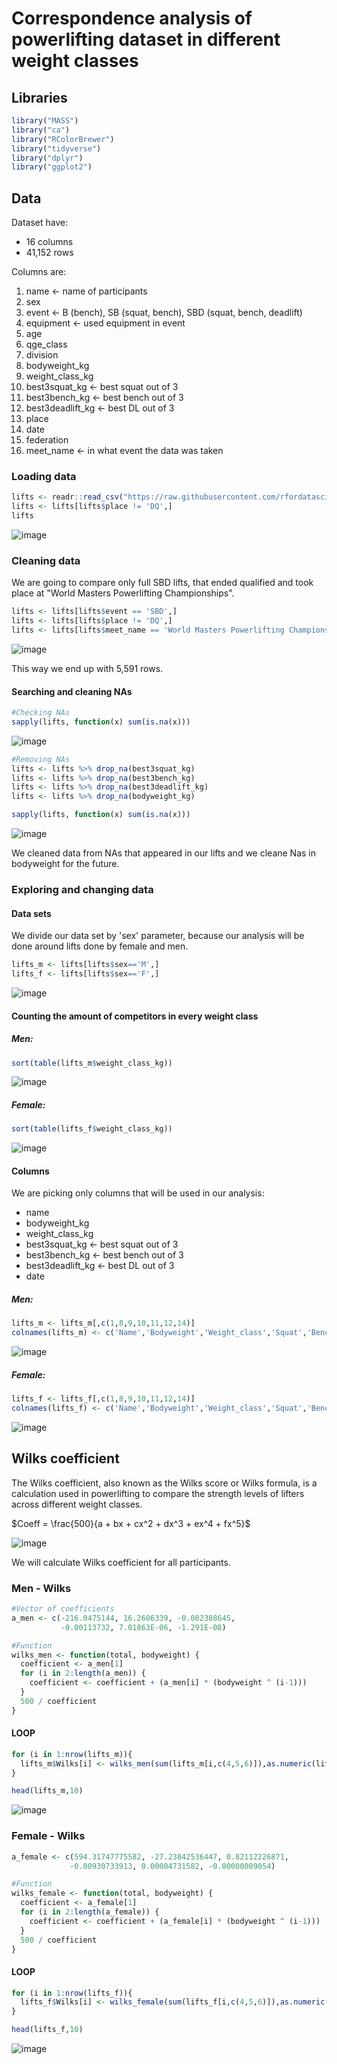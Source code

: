 # Correspondence analysis of powerlifting dataset in different weight classes

## Libraries

```r
library("MASS")
library("ca")
library("RColorBrewer")
library("tidyverse")
library("dplyr")
library("ggplot2")
```
## Data

Dataset have:

* 16 columns
* 41,152 rows

Columns are:
1. name <- name of participants
2. sex 
3. event <- B (bench), SB (squat, bench), SBD (squat, bench, deadlift)
4. equipment <- used equipment in event
5. age 
6. qge_class
7. division
8. bodyweight_kg
9. weight_class_kg
10. best3squat_kg <- best squat out of 3
11. best3bench_kg <- best bench out of 3
12. best3deadlift_kg <- best DL out of 3
13. place
14. date
15. federation
16. meet_name <- in what event the data was taken

### Loading data
```r
lifts <- readr::read_csv("https://raw.githubusercontent.com/rfordatascience/tidytuesday/master/data/2019/2019-10-08/ipf_lifts.csv")
lifts <- lifts[lifts$place != 'DQ',]
lifts
```
![image](https://github.com/JakubKaniaLift/Correspondence-analysis-of-powerlifting-dataset-in-different-weight-classes/assets/138041287/e48ec4a2-08ba-4649-afcb-df11f14e6612)

### Cleaning data

We are going to compare only full SBD lifts, that ended qualified and took place at "World Masters Powerlifting Championships".
```r
lifts <- lifts[lifts$event == 'SBD',]
lifts <- lifts[lifts$place != 'DQ',]
lifts <- lifts[lifts$meet_name == 'World Masters Powerlifting Championships',]
```
![image](https://github.com/JakubKaniaLift/Correspondence-analysis-of-powerlifting-dataset-in-different-weight-classes/assets/138041287/f235759e-5d86-41d2-88d4-04d6b093e121)

This way we end up with 5,591 rows.

#### Searching and cleaning NAs

```r
#Checking NAs
sapply(lifts, function(x) sum(is.na(x)))
```

![image](https://github.com/JakubKaniaLift/Correspondence-analysis-of-powerlifting-dataset-in-different-weight-classes/assets/138041287/b14b6d4f-348b-4bd5-94b3-b4674273f511)

```r
#Removing NAs
lifts <- lifts %>% drop_na(best3squat_kg)
lifts <- lifts %>% drop_na(best3bench_kg)
lifts <- lifts %>% drop_na(best3deadlift_kg)
lifts <- lifts %>% drop_na(bodyweight_kg)

sapply(lifts, function(x) sum(is.na(x)))
```
![image](https://github.com/JakubKaniaLift/Correspondence-analysis-of-powerlifting-dataset-in-different-weight-classes/assets/138041287/1b10b4ee-cb68-49fe-bee3-f886cb0ac284)

We cleaned data from NAs that appeared in our lifts and we cleane Nas in bodyweight for the future.

### Exploring and changing data

#### Data sets

We divide our data set by 'sex' parameter, because our analysis will be done around lifts done by female and men.

```r
lifts_m <- lifts[lifts$sex=='M',]
lifts_f <- lifts[lifts$sex=='F',]
```

![image](https://github.com/JakubKaniaLift/Correspondence-analysis-of-powerlifting-dataset-in-different-weight-classes/assets/138041287/058dcaf8-959b-4d53-be2e-a1761f819030)

#### Counting the amount of competitors in every weight class

##### Men:

```r
sort(table(lifts_m$weight_class_kg))
```

![image](https://github.com/JakubKaniaLift/Correspondence-analysis-of-powerlifting-dataset-in-different-weight-classes/assets/138041287/c98cd6a9-a985-4f4c-9ac5-203fc7f23cb7)

##### Female:

```r
sort(table(lifts_f$weight_class_kg))
```

![image](https://github.com/JakubKaniaLift/Correspondence-analysis-of-powerlifting-dataset-in-different-weight-classes/assets/138041287/af8f61e3-4ea3-4649-8754-654e25f215d2)

#### Columns

We are picking only columns that will be used in our analysis:
* name
* bodyweight_kg
* weight_class_kg
* best3squat_kg <- best squat out of 3
* best3bench_kg <- best bench out of 3
* best3deadlift_kg <- best DL out of 3
* date

##### Men:
```r
lifts_m <- lifts_m[,c(1,8,9,10,11,12,14)]
colnames(lifts_m) <- c('Name','Bodyweight','Weight_class','Squat','Bench','DL','Date')
```

![image](https://github.com/JakubKaniaLift/Correspondence-analysis-of-powerlifting-dataset-in-different-weight-classes/assets/138041287/84c309ad-8e2f-4e7b-b36a-2613234d67be)

##### Female:

```r
lifts_f <- lifts_f[,c(1,8,9,10,11,12,14)]
colnames(lifts_f) <- c('Name','Bodyweight','Weight_class','Squat','Bench','DL','Date')
```

![image](https://github.com/JakubKaniaLift/Correspondence-analysis-of-powerlifting-dataset-in-different-weight-classes/assets/138041287/0f4ee78e-e390-40d8-ab7d-1f01a64700f4)

## Wilks coefficient

The Wilks coefficient, also known as the Wilks score or Wilks formula, is a calculation used in powerlifting to compare the strength levels of lifters across different weight classes.

$Coeff = \frac{500}{a + bx + cx^2 + dx^3 + ex^4 + fx^5}$

![image](https://github.com/JakubKaniaLift/Correspondence-analysis-of-powerlifting-dataset-in-different-weight-classes/assets/138041287/82d89d6b-fb50-4808-b47f-ab89cff1b3e5)

We will calculate Wilks coefficient for all participants.

### Men - Wilks

```r
#Vector of coefficients
a_men <- c(-216.0475144, 16.2606339, -0.002388645,
           -0.00113732, 7.01863E-06, -1.291E-08)

#Function
wilks_men <- function(total, bodyweight) {
  coefficient <- a_men[1]
  for (i in 2:length(a_men)) {
    coefficient <- coefficient + (a_men[i] * (bodyweight ^ (i-1)))
  }
  500 / coefficient
}
```

#### LOOP

```r
for (i in 1:nrow(lifts_m)){
  lifts_m$Wilks[i] <- wilks_men(sum(lifts_m[i,c(4,5,6)]),as.numeric(lifts_m$Bodyweight)) * sum(lifts_m[i,c(4,5,6)])
}

head(lifts_m,10)
```

![image](https://github.com/JakubKaniaLift/Correspondence-analysis-of-powerlifting-dataset-in-different-weight-classes/assets/138041287/1ce6cde8-2897-42e2-b428-03912d2a9df4)

### Female - Wilks

```r
a_female <- c(594.31747775582, -27.23842536447, 0.82112226871,
             -0.00930733913, 0.00004731582, -0.00000009054)

#Function
wilks_female <- function(total, bodyweight) {
  coefficient <- a_female[1]
  for (i in 2:length(a_female)) {
    coefficient <- coefficient + (a_female[i] * (bodyweight ^ (i-1)))
  }
  500 / coefficient
}
```

#### LOOP

```r
for (i in 1:nrow(lifts_f)){
  lifts_f$Wilks[i] <- wilks_female(sum(lifts_f[i,c(4,5,6)]),as.numeric(lifts_f$Bodyweight)) * sum(lifts_f[i,c(4,5,6)])
}

head(lifts_f,10)
```

![image](https://github.com/JakubKaniaLift/Correspondence-analysis-of-powerlifting-dataset-in-different-weight-classes/assets/138041287/175240d1-d645-4c98-b6cb-f510e1a63161)

















